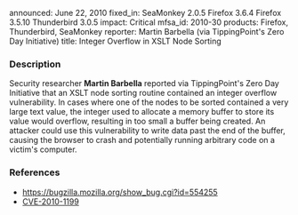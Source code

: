 announced: June 22, 2010
fixed_in: SeaMonkey 2.0.5
          Firefox 3.6.4
          Firefox 3.5.10
          Thunderbird 3.0.5
impact: Critical
mfsa_id: 2010-30
products: Firefox, Thunderbird, SeaMonkey
reporter: Martin Barbella (via TippingPoint's Zero Day Initiative)
title: Integer Overflow in XSLT Node Sorting

<h3>Description</h3>

<p>Security researcher <strong>Martin Barbella</strong> reported via
TippingPoint's Zero Day Initiative that an XSLT node sorting routine
contained an integer overflow vulnerability.  In cases where one of
the nodes to be sorted contained a very large text value, the integer
used to allocate a memory buffer to store its value would overflow,
resulting in too small a buffer being created.  An attacker could use
this vulnerability to write data past the end of the buffer, causing
the browser to crash and potentially running arbitrary code on a
victim's computer.</p>

<h3>References</h3>

<ul>
  <li><a href="https://bugzilla.mozilla.org/show_bug.cgi?id=554255">https://bugzilla.mozilla.org/show_bug.cgi?id=554255</a></li>
  <li><a class="ex-ref" href="http://cve.mitre.org/cgi-bin/cvename.cgi?name=CVE-2010-1199">CVE-2010-1199</a></li>
</ul>




